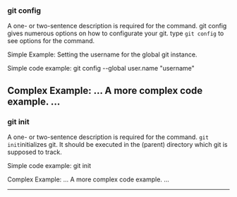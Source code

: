 ### git config

A one- or two-sentence description is required for the command.
git config gives numerous options on how to configurate your git. type `git config` to see options for the command.

Simple Example:
Setting the username for the global git instance.

Simple code example:
	git config --global user.name "username"

Complex Example:
	...
A more complex code example.
	...
---

### git init

A one- or two-sentence description is required for the command.
`git init`initializes git. It should be executed in the (parent) directory which git is supposed to track.

Simple code example:
	git init

Complex Example:
	...
A more complex code example.
	...

---
